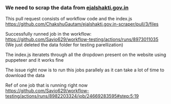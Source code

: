 ### We need to scrap the data from [ejalshakti.gov.in](https://ejalshakti.gov.in/JJM/JJMReports/BasicInformation/JJMRep_AbstractData_D.aspx?Istate=9or6Umv%2bgig%3d&IAgency=9or6Umv%2bgig%3d&IDistrict=gMqMutIC0u0%3d&Iblock=gMqMutIC0u0%3d&IFinyear=joOf9Wxy6nf0qdH7vFm42w%3d%3d&ICategory=5C1KxeqUjmo%3d)

This pull request consists of workflow code and the index.js https://github.com/ChakshuGautam/ejalshakti.gov.in-scraper/pull/3/files

Successfully runned job in the workflow: https://github.com/Savio629/workflow-testing/actions/runs/8973011035
(We just deleted the data folder for testing parellization)

The index.js iteratets through all the dropdown present on the website using puppeteer and it works fine

The issue right now is to run this jobs parallely as it can take a lot of time to download the data

Ref of one job that is running right now
https://github.com/Savio629/workflow-testing/actions/runs/8982203324/job/24669283595#step:5:19
